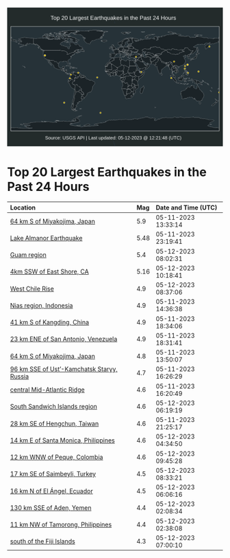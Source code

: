 ![Map](./map.png)

# Top 20 Largest Earthquakes in the Past 24 Hours

| Location | Mag | Date and Time (UTC) |
|:---|:---|:---|
| [64 km S of Miyakojima, Japan](https://earthquake.usgs.gov/earthquakes/eventpage/us6000kb3g) | 5.9 | 05-11-2023 13:33:14 |
| [Lake Almanor Earthquake](https://earthquake.usgs.gov/earthquakes/eventpage/nc73886731) | 5.48 | 05-11-2023 23:19:41 |
| [Guam region](https://earthquake.usgs.gov/earthquakes/eventpage/us6000kbcl) | 5.4 | 05-12-2023 08:02:31 |
| [4km SSW of East Shore, CA](https://earthquake.usgs.gov/earthquakes/eventpage/nc73887046) | 5.16 | 05-12-2023 10:18:41 |
| [West Chile Rise](https://earthquake.usgs.gov/earthquakes/eventpage/us6000kbcu) | 4.9 | 05-12-2023 08:37:06 |
| [Nias region, Indonesia](https://earthquake.usgs.gov/earthquakes/eventpage/us6000kb41) | 4.9 | 05-11-2023 14:36:38 |
| [41 km S of Kangding, China](https://earthquake.usgs.gov/earthquakes/eventpage/us6000kb71) | 4.9 | 05-11-2023 18:34:06 |
| [23 km ENE of San Antonio, Venezuela](https://earthquake.usgs.gov/earthquakes/eventpage/us6000kb70) | 4.9 | 05-11-2023 18:31:41 |
| [64 km S of Miyakojima, Japan](https://earthquake.usgs.gov/earthquakes/eventpage/us6000kb3j) | 4.8 | 05-11-2023 13:50:07 |
| [96 km SSE of Ust’-Kamchatsk Staryy, Russia](https://earthquake.usgs.gov/earthquakes/eventpage/us6000kb6a) | 4.7 | 05-11-2023 16:26:29 |
| [central Mid-Atlantic Ridge](https://earthquake.usgs.gov/earthquakes/eventpage/us6000kb6b) | 4.6 | 05-11-2023 16:20:49 |
| [South Sandwich Islands region](https://earthquake.usgs.gov/earthquakes/eventpage/us6000kbbx) | 4.6 | 05-12-2023 06:19:19 |
| [28 km SE of Hengchun, Taiwan](https://earthquake.usgs.gov/earthquakes/eventpage/us6000kb8f) | 4.6 | 05-11-2023 21:25:17 |
| [14 km E of Santa Monica, Philippines](https://earthquake.usgs.gov/earthquakes/eventpage/us6000kbbe) | 4.6 | 05-12-2023 04:34:50 |
| [12 km WNW of Peque, Colombia](https://earthquake.usgs.gov/earthquakes/eventpage/us6000kbd5) | 4.6 | 05-12-2023 09:45:28 |
| [17 km SE of Saimbeyli, Turkey](https://earthquake.usgs.gov/earthquakes/eventpage/us6000kbcq) | 4.5 | 05-12-2023 08:33:21 |
| [16 km N of El Ángel, Ecuador](https://earthquake.usgs.gov/earthquakes/eventpage/us6000kbbv) | 4.5 | 05-12-2023 06:06:16 |
| [130 km SSE of Aden, Yemen](https://earthquake.usgs.gov/earthquakes/eventpage/us6000kbai) | 4.4 | 05-12-2023 02:08:34 |
| [11 km NW of Tamorong, Philippines](https://earthquake.usgs.gov/earthquakes/eventpage/us6000kbb4) | 4.4 | 05-12-2023 02:38:08 |
| [south of the Fiji Islands](https://earthquake.usgs.gov/earthquakes/eventpage/us6000kbc5) | 4.3 | 05-12-2023 07:00:10 |
